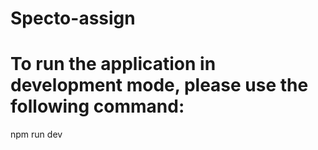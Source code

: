 # Specto-assign
# To run the application in development mode, please use the following command:
npm run dev
